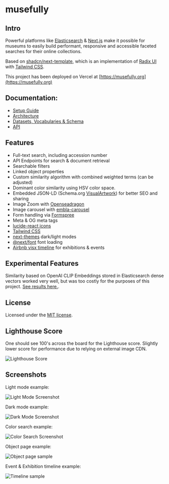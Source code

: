 # musefully

## Intro

Powerful platforms like [Elasticsearch](https://www.elastic.co/) & [Next.js](https://nextjs.org/) make it possible for museums to easily build performant, responsive and accessible faceted searches for their online collections.

Based on [shadcn/next-template](https://github.com/shadcn/next-template), which is an implementation of [Radix UI](https://www.radix-ui.com/) with [Tailwind CSS](https://tailwindcss.com/).

This project has been deployed on Vercel at [https://musefully.org](https://musefully.org)

## Documentation:

* [Setup Guide](./docs/SETUP.md)
* [Architecture](./docs/ARCHITECTURE.md)
* [Datasets, Vocabularies & Schema](./docs/SCHEMA.md)
* [API](./docs/API.md)

## Features

- Full-text search, including accession number
- API Endpoints for search & document retrieval
- Searchable filters
- Linked object properties
- Custom similarity algorithm with combined weighted terms (can be adjusted)
- Dominant color similarity using HSV color space.
- Embedded JSON-LD (Schema.org [VisualArtwork](https://schema.org/VisualArtwork)) for better SEO and sharing
- Image Zoom with [Openseadragon](https://openseadragon.github.io/)
- Image carousel with [embla-carousel](https://www.embla-carousel.com/get-started/react/)
- Form handling via [Formspree](https://formspree.io/)
- Meta & OG meta tags
- [lucide-react icons](https://github.com/lucide-icons/lucide)
- [Tailwind CSS](https://tailwindcss.com/)
- [next-themes](https://github.com/pacocoursey/next-themes) dark/light modes
- [@next/font](https://nextjs.org/docs/api-reference/next/font) font loading
- [Airbnb visx timeline](https://airbnb.io/visx/) for exhibitions & events

## Experimental Features

Similarity based on OpenAI CLIP Embeddings stored in Elasticsearch dense vectors worked very well, but was too costly for the purposes of this project. [See results here.](./docs/EMBEDDINGS.md).

## License

Licensed under the [MIT license](./LICENSE.md).

## Lighthouse Score

One should see 100's across the board for the Lighthouse score. Slightly lower score for performance due to relying on external image CDN.

![Lighthouse Score](./docs/img/Lighthouse.png)

## Screenshots

Light mode example:

![Light Mode Screenshot](./docs/img/ui_light.jpg)

Dark mode example:

![Dark Mode Screenshot](./docs/img/ui_dark.jpg)

Color search example:

![Color Search Screenshot](./docs/img/ui_color.jpg)

Object page example:

![Object page sample](./docs/img/ui_object_view.jpg)

Event & Exhibition timeline example:

![Timeline sample](./docs/img/timeline.jpg)
